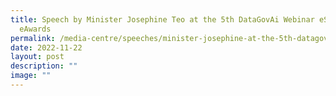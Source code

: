 ```yaml
---
title: Speech by Minister Josephine Teo at the 5th DataGovAi Webinar eSummit and
  eAwards
permalink: /media-centre/speeches/minister-josephine-at-the-5th-datagovai-webinar-esummit-and-eawards/
date: 2022-11-22
layout: post
description: ""
image: ""
---
```

